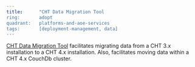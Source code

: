 ```yaml
---
title:      "CHT Data Migration Tool
ring:       adopt
quadrant:   platforms-and-aoe-services
tags:       [deployment-management, data]
---
```


[CHT Data Migration Tool](https://github.com/medic/couchdb-migration) facilitates migrating data from a CHT 3.x installation to a CHT 4.x installation. Also, facilitates moving data within a CHT 4.x CouchDb cluster.
